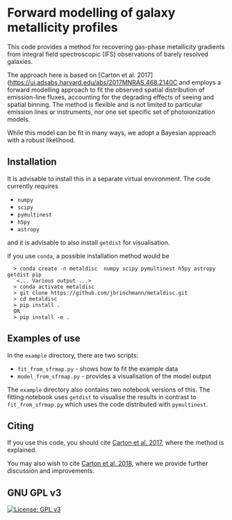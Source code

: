 # Forward modelling of galaxy metallicity profiles

This code provides a method for recovering gas-phase metallicity
gradients from integral field spectroscopic (IFS) observations of
barely resolved galaxies.

The approach here is based on [Carton et
al. 2017](https://ui.adsabs.harvard.edu/abs/2017MNRAS.468.2140C and
employs a forward modelling approach to fit the observed spatial
distribution of emission-line fluxes, accounting for the degrading
effects of seeing and spatial binning.  The method is flexible and is
not limited to particular emission lines or instruments, nor one set
specific set of photoionization models.

While this model can be fit in many ways, we adopt a Bayesian approach
with a robust likelihood.


## Installation

It is advisable to install this in a separate virtual environment. The
code currently requires

* `numpy`
* `scipy`
* `pymultinest`
* `h5py`
* `astropy`

and it is advisable to also install `getdist` for visualisation.

If you use `conda`, a possible installation method would be

```
  > conda create -n metaldisc  numpy scipy pymultinest h5py astropy  getdist pip
   <... Various output ...>
  > conda activate metaldisc
  > git clone https://github.com/jbrinchmann/metaldisc.git
  > cd metaldisc
  > pip install . 
  OR
  > pip install -e . 
```


## Examples of use

In the `example` directory, there are two scripts:
 - `fit_from_sfrmap.py` - shows how to fit the example data
 - `model_from_sfrmap.py` - provides a visualisation of the model
   output
 
The `example` directory also contains two notebook versions of
this. The fitting notebook uses `getdist` to
visualise the results in contrast to `fit_from_sfrmap.py` which uses
the code distributed with `pymultinest`.

## Citing
If you use this code, you should cite [Carton et al. 2017](https://ui.adsabs.harvard.edu/abs/2017MNRAS.468.2140C), where the method is explained.

You may also wish to cite [Carton et al. 2018](https://ui.adsabs.harvard.edu/abs/2018MNRAS.478.4293C), where we provide further discussion and improvements.


## GNU GPL v3
[![License: GPL v3](https://img.shields.io/badge/License-GPLv3-blue.svg)](https://www.gnu.org/licenses/gpl-3.0)
